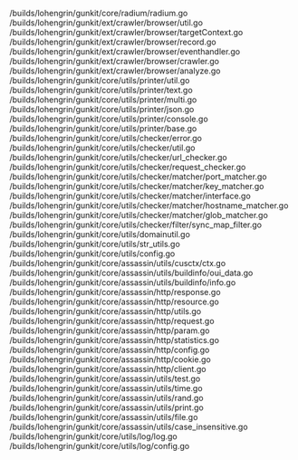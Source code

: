 /builds/lohengrin/gunkit/core/radium/radium.go
/builds/lohengrin/gunkit/ext/crawler/browser/util.go
/builds/lohengrin/gunkit/ext/crawler/browser/targetContext.go
/builds/lohengrin/gunkit/ext/crawler/browser/record.go
/builds/lohengrin/gunkit/ext/crawler/browser/eventhandler.go
/builds/lohengrin/gunkit/ext/crawler/browser/crawler.go
/builds/lohengrin/gunkit/ext/crawler/browser/analyze.go
/builds/lohengrin/gunkit/core/utils/printer/util.go
/builds/lohengrin/gunkit/core/utils/printer/text.go
/builds/lohengrin/gunkit/core/utils/printer/multi.go
/builds/lohengrin/gunkit/core/utils/printer/json.go
/builds/lohengrin/gunkit/core/utils/printer/console.go
/builds/lohengrin/gunkit/core/utils/printer/base.go
/builds/lohengrin/gunkit/core/utils/checker/error.go
/builds/lohengrin/gunkit/core/utils/checker/util.go
/builds/lohengrin/gunkit/core/utils/checker/url_checker.go
/builds/lohengrin/gunkit/core/utils/checker/request_checker.go
/builds/lohengrin/gunkit/core/utils/checker/matcher/port_matcher.go
/builds/lohengrin/gunkit/core/utils/checker/matcher/key_matcher.go
/builds/lohengrin/gunkit/core/utils/checker/matcher/interface.go
/builds/lohengrin/gunkit/core/utils/checker/matcher/hostname_matcher.go
/builds/lohengrin/gunkit/core/utils/checker/matcher/glob_matcher.go
/builds/lohengrin/gunkit/core/utils/checker/filter/sync_map_filter.go
/builds/lohengrin/gunkit/core/utils/domainutil.go
/builds/lohengrin/gunkit/core/utils/str_utils.go
/builds/lohengrin/gunkit/core/utils/config.go
/builds/lohengrin/gunkit/core/assassin/utils/cusctx/ctx.go
/builds/lohengrin/gunkit/core/assassin/utils/buildinfo/oui_data.go
/builds/lohengrin/gunkit/core/assassin/utils/buildinfo/info.go
/builds/lohengrin/gunkit/core/assassin/http/response.go
/builds/lohengrin/gunkit/core/assassin/http/resource.go
/builds/lohengrin/gunkit/core/assassin/http/utils.go
/builds/lohengrin/gunkit/core/assassin/http/request.go
/builds/lohengrin/gunkit/core/assassin/http/param.go
/builds/lohengrin/gunkit/core/assassin/http/statistics.go
/builds/lohengrin/gunkit/core/assassin/http/config.go
/builds/lohengrin/gunkit/core/assassin/http/cookie.go
/builds/lohengrin/gunkit/core/assassin/http/client.go
/builds/lohengrin/gunkit/core/assassin/utils/test.go
/builds/lohengrin/gunkit/core/assassin/utils/time.go
/builds/lohengrin/gunkit/core/assassin/utils/rand.go
/builds/lohengrin/gunkit/core/assassin/utils/print.go
/builds/lohengrin/gunkit/core/assassin/utils/file.go
/builds/lohengrin/gunkit/core/assassin/utils/case_insensitive.go
/builds/lohengrin/gunkit/core/utils/log/log.go
/builds/lohengrin/gunkit/core/utils/log/config.go